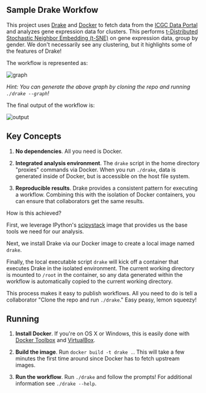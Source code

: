 ## Sample Drake Workfow ##

This project uses [Drake](https://github.com/Factual/drake) and
[Docker](https://docker.com) to fetch data from the
[ICGC Data Portal](https://dcc.icgc.org/repository) and analyzes
gene expression data for clusters. This performs 
[t-Distributed Stochastic Neighbor Embedding
(t-SNE)](http://lvdmaaten.github.io/tsne/) on gene expression data, group by
gender. We don't necessarily see any clustering, but it highlights some of the
features of Drake!

The workflow is represented as:

![graph](http://i.imgur.com/wrFZEJC.png)

*Hint: You can generate the above graph by cloning the repo and running
`./drake --graph`!*

The final output of the workflow is:

![output](http://i.imgur.com/mW3yc2p.png)

## Key Concepts ##

1. **No dependencies**. All you need is Docker.

2. **Integrated analysis environment**. The `drake` script in the home directory
"proxies" commands via Docker. When you run `./drake`, data is generated inside
of Docker, but is accessible on the host file system.

3. **Reproducible results**. Drake provides a consistent pattern for executing a
workflow. Combining this with the isolation of Docker containers, you can ensure
that collaborators get the same results.

How is this achieved?

First, we leverage IPython's [scipystack](http://www.scipy.org/stackspec.html)
image that provides us the base tools we need for our analysis.

Next, we install Drake via our Docker image to create a local image named
`drake`.

Finally, the local executable script `drake` will kick off a container that
executes Drake in the isolated environment. The current working directory is
mounted to `/root` in the container, so any data generated within the workflow
is automatically copied to the current working directory.

This process makes it easy to publish workflows. All you need to do is tell
a collaborator "Clone the repo and run `./drake`." Easy peasy, lemon squeezy!

## Running ##

1. **Install Docker**. If you're on OS X or Windows, this is easily
done with [Docker Toolbox](https://www.docker.com/toolbox) and
[VirtualBox](https://www.virtualbox.org).

2. **Build the image**. Run `docker build -t drake .`. This will take
a few minutes the first time around since Docker has to fetch upstream
images.

3. **Run the workflow**. Run `./drake` and follow the prompts! For additional
information see `./drake --help`.
